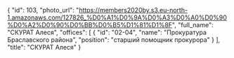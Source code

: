 {
    "id": 103,
    "photo_url": "https://members2020by.s3.eu-north-1.amazonaws.com/127826_%D0%A1%D0%9A%D0%A3%D0%A0%D0%90%D0%A2%D0%90%D0%BB%D0%B5%D1%81%D1%8F",
    "full_name": "СКУРАТ Алеся",
    "offices": [
        {
            "id": "02-04",
            "name": "Прокуратура Браславского района",
            "position": "старший помощник прокурора"
        }
    ],
    "title": "СКУРАТ Алеся"
}